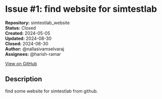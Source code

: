 # Issue #1: find website for simtestlab

**Repository:** simtestlab_website  
**Status:** Closed  
**Created:** 2024-05-05  
**Updated:** 2024-08-30  
**Closed:** 2024-08-30  
**Author:** @nallasivamselvaraj  
**Assignees:** @harish-ramar  

[View on GitHub](https://github.com/Simtestlab/simtestlab_website/issues/1)

## Description

find some website for simtestlab from github.